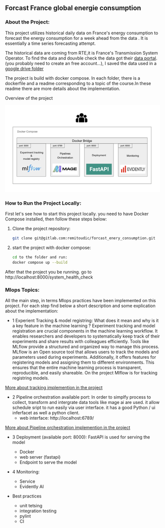 ##  Forcast France global energie consumption 

### About the Project:
This project utilizes historical daily data on France's energy consumption to forecast the energy consumption for  a week ahead  from the data . It is essentially a time series forecasting attempt.

The historical data are coming from RTE,it is  France's Transmission System Operator. To find the data and douvble check the data got their [data portal](https://www.services-rte.com/en/download-data-published-by-rte.html?category=consumption&type=energy_consumption). (you probably need to create an free account...), I saved the data used in a [google drive folder](https://drive.google.com/drive/folders/1-XpTf70thgwDp7z4k2AxOetPem9Mz5ya?usp=sharing) 


The project is build with docker compose. In each folder, there is a dockerfile and a readme corresponding to a topic of the course.In these readme there are more details about the implementation.
 
Overview of the project 

<img src="./README_docs/sys_overview.png" class="center" alt="drawing" width="600"/>


### How to Run the Project Locally:
First let's see how to start this project locally. you need to have Docker Compose installed, then follow these steps below: 

1. Clone the project repository:
   ```bash
   git clone git@gitlab.com:remitoudic/forcast_enery_consumption.git
   ```

2. start the project with docker compose:
    ```bash
    cd to the folder and run:
    docker compose up --build 
    ```

After that  the project you be running. 
go to http://localhost:8000/system_health_check


### Mlops Topics:
All the main step, in terms Mlops practices have been implemented  on this project. 
For each step  find below a short description and some explication about the implementation: 

- 1  Experient Tracking & model registring:
What does it mean and why is it a key feature in the machine learning ? Experiment tracking and model registration are crucial components in the machine learning workflow. It enables researchers and developers to systematically keep track of their experiments and share results with colleagues efficiently. Tools like MLflow provide a structured and organized way to manage this process.
MLflow is an Open source tool that  allows users to track the models and parameters used during experiments. Additionally, it offers features for registering models and assigning them to different environments. This ensures that the entire machine learning process is transparent, reproducible, and easily shareable.
On the project Mlflow is for tracking registring models. 

[More about tracking implemention in the project](1-tracking/README.md)

- 2  Pipeline orchestration available port:  In order to simplfy  process to collect, transform and intergrate data  tools like mage ai are used. it allow schedule sript to run easily via   user interface. it has a good Python / ui inferfacet  as  well a python client.
    - web interface: http://localhost:6789/

[More about Pipeline orchestration implemention in the project](2-orchestration/README.md)
- 3 Deployment (available port: 8000):
FastAPI is used  for serving the model 
    -  Docker
    -  web server (fastapi)
    - Endpoint to serve the model 

- 4 Monitoring:
    - Service
    - Evidently AI

- Best practices
    -  unit tetsing
    -  integration testing  
    -  pylint
    -  CI 



